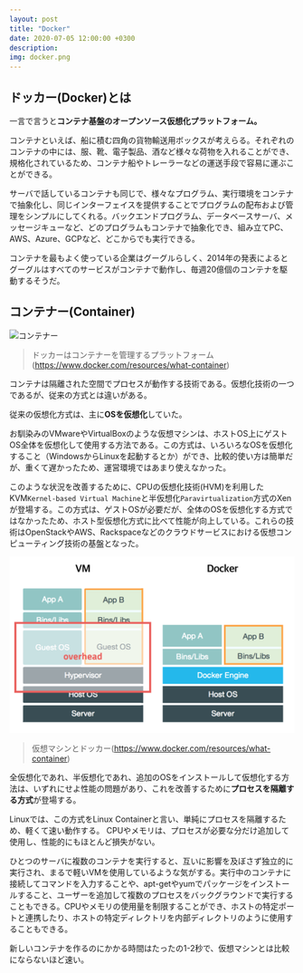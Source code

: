 ```yaml
---
layout: post
title: "Docker"
date: 2020-07-05 12:00:00 +0300
description: 
img: docker.png
---
```


## ドッカー(Docker)とは
一言で言うと**コンテナ基盤のオープンソース仮想化プラットフォーム。**

コンテナといえば、船に積む四角の貨物輸送用ボックスが考えらる。それぞれのコンテナの中には、服、靴、電子製品、酒など様々な荷物を入れることができ、規格化されているため、コンテナ船やトレーラーなどの運送手段で容易に運ぶことができる。  

サーバで話しているコンテナも同じで、様々なプログラム、実行環境をコンテナで抽象化し、同じインターフェイスを提供することでプログラムの配布および管理をシンプルにしてくれる。バックエンドプログラム、データベースサーバ、メッセージキューなど、どのプログラムもコンテナで抽象化でき、組み立てPC、AWS、Azure、GCPなど、どこからでも実行できる。  

コンテナを最もよく使っている企業はグーグルらしく、2014年の発表によるとグーグルはすべてのサービスがコンテナで動作し、毎週20億個のコンテナを駆動するそうだ。

## コンテナー(Container)
![コンテナー](../assets/img/docker_works.png)
> ドッカーはコンテナーを管理するプラットフォーム(https://www.docker.com/resources/what-container)

コンテナは隔離された空間でプロセスが動作する技術である。仮想化技術の一つであるが、従来の方式とは違いがある。

従来の仮想化方式は、主に**OSを仮想化**していた。

お馴染みのVMwareやVirtualBoxのような仮想マシンは、ホストOS上にゲストOS全体を仮想化して使用する方法である。この方式は、いろいろなOSを仮想化すること（WindowsからLinuxを起動するとか）ができ、比較的使い方は簡単だが、重くて遅かったため、運営環境ではあまり使えなかった。

このような状況を改善するために、CPUの仮想化技術(HVM)を利用したKVM`Kernel-based Virtual Machine`と半仮想化`Paravirtualization`方式のXenが登場する。この方式は、ゲストOSが必要だが、全体のOSを仮想化する方式ではなかったため、ホスト型仮想化方式に比べて性能が向上している。これらの技術はOpenStackやAWS、Rackspaceなどのクラウドサービスにおける仮想コンピューティング技術の基盤となった。

![仮想マシンとドッカー](../assets/img/vm-vs-docker.png)
> 仮想マシンとドッカー(https://www.docker.com/resources/what-container)

全仮想化であれ、半仮想化であれ、追加のOSをインストールして仮想化する方法は、いずれにせよ性能の問題があり、これを改善するために**プロセスを隔離する方式**が登場する。

Linuxでは、この方式をLinux Containerと言い、単純にプロセスを隔離するため、軽くて速い動作する。 CPUやメモリは、プロセスが必要な分だけ追加して使用し、性能的にもほとんど損失がない。

ひとつのサーバに複数のコンテナを実行すると、互いに影響を及ぼさず独立的に実行され、まるで軽いVMを使用しているような気がする。実行中のコンテナに接続してコマンドを入力することや、apt-getやyumでパッケージをインストールすること、ユーザーを追加して複数のプロセスをバックグラウンドで実行することもできる。CPUやメモリの使用量を制限することができ、ホストの特定ポートと連携したり、ホストの特定ディレクトリを内部ディレクトリのように使用することもできる。

新しいコンテナを作るのにかかる時間はたったの1-2秒で、仮想マシンとは比較にならないほど速い。

